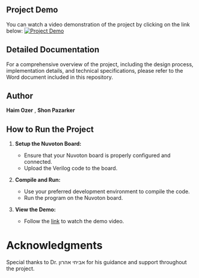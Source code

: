 ## Project Demo
You can watch a video demonstration of the project by clicking on the link below:
[![Project Demo](https://img.icons8.com/color/48/000000/video.png)](https://drive.google.com/file/d/1vSkdvnjwerzgpZIzJLS1BCclo6dtPHIp/view)

## Detailed Documentation
For a comprehensive overview of the project, including the design process, implementation details, and technical specifications,
please refer to the Word document included in this repository.

## Author
**Haim Ozer** , 
**Shon Pazarker**

## How to Run the Project

1. **Setup the Nuvoton Board:**
   - Ensure that your Nuvoton board is properly configured and connected.
   - Upload the Verilog code to the board.

2. **Compile and Run:**
   - Use your preferred development environment to compile the code.
   - Run the program on the Nuvoton board.

3. **View the Demo:**
   - Follow the [link](https://drive.google.com/file/d/1vSkdvnjwerzgpZIzJLS1BCclo6dtPHIp/view) to watch the demo video.
  
     
# Acknowledgments
Special thanks to Dr. אביחי אהרון for his guidance and support throughout the project.
